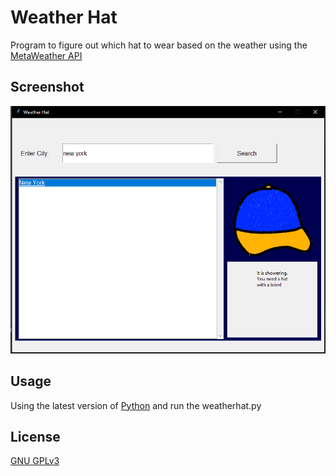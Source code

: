 # Weather Hat

Program to figure out which hat to wear based on the weather using the [MetaWeather API](https://www.metaweather.com/)

## Screenshot

![Screenshot of the app](/images/screenshot1.PNG)

## Usage

Using the latest version of [Python](https://www.python.org/downloads/) and run the weatherhat.py

## License
[GNU GPLv3](https://choosealicense.com/licenses/gpl-3.0/)
